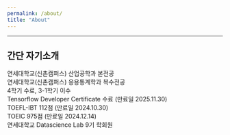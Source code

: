 ```yaml
---
permalink: /about/
title: "About"
---
```


---

## 간단 자기소개

연세대학교(신촌캠퍼스) 산업공학과 본전공 <br>
연세대학교(신촌캠퍼스) 응용통계학과 복수전공<br>
4학기 수료, 3-1학기 이수<br>
Tensorflow Developer Certificate 수료 (만료일 2025.11.30)<br>
TOEFL-IBT 112점 (만료일 2024.10.30) <br>
TOEIC 975점 (만료일 2024.12.14) <br>
연세대학교 Datascience Lab 9기 학회원
